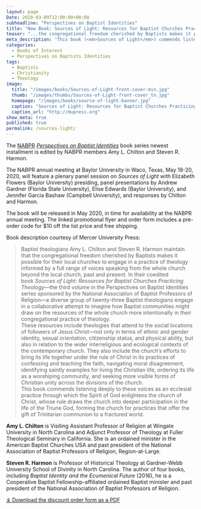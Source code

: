 ```yaml
---
layout: page
Date: 2020-03-09T12:00:00+00:00
subheadline: "Perspectives on Baptist Identities"
title: "New Book: Sources of Light: Resources for Baptist Churches Practicing Theology"
teaser: "...the congregational freedom cherished by Baptists makes it possible for their local churches to engage in a practice of theology informed by a full range of voices speaking from the whole church beyond the local church, past and present."
meta_description: "This book (<em>Sources of Light</em>) commends listening deeply to these voices as an ecclesial practice through which the Spirit of God enlightens the church of Christ, whose rule draws the church into deeper participation in the life of the Triune God, forming the church for practices that offer the gift of Trinitarian communion to a fractured world."
categories:
  - Books of Interest
  - Perspectives on Baptists Identities
tags:
  - Baptists
  - Christianity
  - Theology
image:
  title: "/images/books/Sources-of-Light-front-cover-min.jpg"
  thumb: "/images/thumbs/Sources-of-Light-front-cover_tn.jpg"
  homepage: "/images/books/source-of-light-banner.jpg"
  caption: "Sources of Light: Resources for Baptist Churches Practicing Theology, book cover"
  caption_url: "http://mupress.org"
show_meta: true
published: true
permalink: /sources-light/
---
```

The [NABPR](/) [*Perspectives on Baptist Identities*](/publications/) book series newest installment is edited by NABPR members Amy L. Chilton and Steven R. Harmon.

The NABPR annual meeting at Baylor University in Waco, Texas, May 18-20, 2020, will feature a plenary panel session on _Sources of Light_ with Elizabeth Flowers (Baylor University) presiding, panel presentations by Andrew Gardner (Florida State University), Elise Edwards (Baylor University), and Jennifer Garcia Bashaw (Campbell University), and responses by Chilton and Harmon.

The book will be released in May 2020, in time for availability at the NABPR annual meeting. The linked promotional flyer and order form includes a pre-order code for $10 off the list price and free shipping.

Book description courtesy of Mercer University Press:
> Baptist theologians Amy L. Chilton and Steven R. Harmon maintain that the congregational freedom cherished by Baptists makes it possible for their local churches to engage in a practice of theology informed by a full range of voices speaking from the whole church beyond the local church, past and present. In their coedited book _Sources of Light: Resources for Baptist Churches Practicing Theology_—the third volume in the Perspectives on Baptist Identities series sponsored by the National Association of Baptist Professors of Religion—a diverse group of twenty-three Baptist theologians engage in a collaborative attempt to imagine how Baptist communities might draw on the resources of the whole church more intentionally in their congregational practice of theology.  
These resources include theologies that attend to the social locations of followers of Jesus Christ—not only in terms of ethnic and gender identity, sexual orientation, citizenship status, and physical ability, but also in relation to the wider interreligious and ecological contexts of the contemporary church. They also include the church’s efforts to bring its life together under the rule of Christ in its practices of confessing and teaching the faith, navigating moral disagreement, identifying saintly examples for living the Christian life, ordering its life as a worshiping community, and seeking more visible forms of Christian unity across the divisions of the church.   
This book commends listening deeply to these voices as an ecclesial practice through which the Spirit of God enlightens the church of Christ, whose rule draws the church into deeper participation in the life of the Triune God, forming the church for practices that offer the gift of Trinitarian communion to a fractured world.

**Amy L. Chilton** is Visiting Assistant Professor of Religion at Wingate University in North Carolina and Adjunct Professor of Theology at Fuller Theological Seminary in California. She is an ordained minister in the American Baptist Churches USA and past president of the National Association of Baptist Professors of Religion, Region-at-Large.

**Steven R. Harmon** is Professor of Historical Theology at Gardner-Webb University School of Divinity in North Carolina. The author of four books, including _Baptist Identity and the Ecumenical Future_ (2016), he is a Cooperative Baptist Fellowship-affiliated ordained Baptist minister and past president of the National Association of Baptist Professors of Religion.



[⤓ Download the discount order form as a PDF](/pdfs/sources-of-light-discount-form.pdf)  
